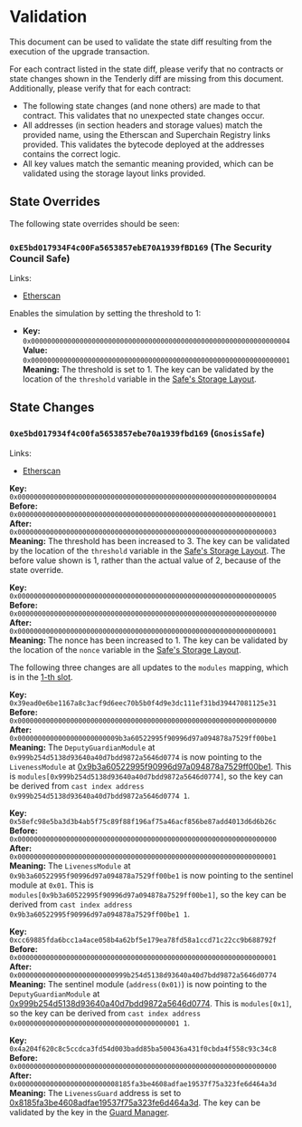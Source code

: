 # Validation

This document can be used to validate the state diff resulting from the execution of the upgrade
transaction.

For each contract listed in the state diff, please verify that no contracts or state changes shown in the Tenderly diff are missing from this document. Additionally, please verify that for each contract:

- The following state changes (and none others) are made to that contract. This validates that no unexpected state changes occur.
- All addresses (in section headers and storage values) match the provided name, using the Etherscan and Superchain Registry links provided. This validates the bytecode deployed at the addresses contains the correct logic.
- All key values match the semantic meaning provided, which can be validated using the storage layout links provided.

## State Overrides

The following state overrides should be seen:

### `0xE5bd017934F4c00Fa5653857ebE70A1939fBD169` (The Security Council Safe)

Links:
- [Etherscan](https://sepolia.etherscan.io/address/0xE5bd017934F4c00Fa5653857ebE70A1939fBD169)

Enables the simulation by setting the threshold to 1:

- **Key:** `0x0000000000000000000000000000000000000000000000000000000000000004` <br/>
  **Value:** `0x0000000000000000000000000000000000000000000000000000000000000001`
  **Meaning:** The threshold is set to 1. The key can be validated by the location of the `threshold` variable in the [Safe's Storage Layout](https://github.com/safe-global/safe-smart-account/blob/186a21a74b327f17fc41217a927dea7064f74604/contracts/examples/libraries/GnosisSafeStorage.sol#L14).

## State Changes

### `0xe5bd017934f4c00fa5653857ebe70a1939fbd169` (`GnosisSafe`)

Links:
- [Etherscan](https://sepolia.etherscan.io/address/0xe5bd017934f4c00fa5653857ebe70a1939fbd169)

**Key:** `0x0000000000000000000000000000000000000000000000000000000000000004` <br/>
**Before:** `0x0000000000000000000000000000000000000000000000000000000000000001` <br/>
**After:** `0x0000000000000000000000000000000000000000000000000000000000000003` <br/>
**Meaning:** The threshold has been increased to 3. The key can be validated by the location of the `threshold` variable in the [Safe's Storage Layout](https://github.com/safe-global/safe-smart-account/blob/186a21a74b327f17fc41217a927dea7064f74604/contracts/examples/libraries/GnosisSafeStorage.sol#L14). The before value shown is 1, rather than the actual value of 2, because of the state override.

**Key:** `0x0000000000000000000000000000000000000000000000000000000000000005` <br/>
**Before:** `0x0000000000000000000000000000000000000000000000000000000000000000` <br/>
**After:** `0x0000000000000000000000000000000000000000000000000000000000000001` <br/>
**Meaning:** The nonce has been increased to 1. The key can be validated by the location of the `nonce` variable in the [Safe's Storage Layout](https://github.com/safe-global/safe-smart-account/blob/186a21a74b327f17fc41217a927dea7064f74604/contracts/examples/libraries/GnosisSafeStorage.sol#L17).

The following three changes are all updates to the `modules` mapping, which is in the [1-th slot](https://github.com/safe-global/safe-contracts/blob/v1.3.0/contracts/examples/libraries/GnosisSafeStorage.sol#L10).

**Key:** `0x39ead0e6be1167a8c3acf9d6eec70b5b0f4d9e3dc111ef31bd39447081125e31` <br/>
**Before:** `0x0000000000000000000000000000000000000000000000000000000000000000` <br/>
**After:** `0x0000000000000000000000009b3a60522995f90996d97a094878a7529ff00be1` <br/>
**Meaning:** The `DeputyGuardianModule` at `0x999b254d5138d93640a40d7bdd9872a5646d0774` is now pointing to the `LivenessModule` at [0x9b3a60522995f90996d97a094878a7529ff00be1](https://sepolia.etherscan.io/address/0x9b3a60522995f90996d97a094878a7529ff00be1).
  This is `modules[0x999b254d5138d93640a40d7bdd9872a5646d0774]`, so the key can be
    derived from `cast index address 0x999b254d5138d93640a40d7bdd9872a5646d0774 1`.

**Key:** `0x58efc98e5ba3d3b4ab5f75c89f88f196af75a46acf856be87add4013d6d6b26c` <br/>
**Before:** `0x0000000000000000000000000000000000000000000000000000000000000000` <br/>
**After:** `0x0000000000000000000000000000000000000000000000000000000000000001` <br/>
**Meaning:** The `LivenessModule` at `0x9b3a60522995f90996d97a094878a7529ff00be1` is now pointing to the sentinel module at `0x01`.
  This is `modules[0x9b3a60522995f90996d97a094878a7529ff00be1]`, so the key can be
    derived from `cast index address 0x9b3a60522995f90996d97a094878a7529ff00be1 1`.

**Key:** `0xcc69885fda6bcc1a4ace058b4a62bf5e179ea78fd58a1ccd71c22cc9b688792f` <br/>
**Before:** `0x0000000000000000000000000000000000000000000000000000000000000001` <br/>
**After:** `0x000000000000000000000000999b254d5138d93640a40d7bdd9872a5646d0774` <br/>
**Meaning:** The sentinel module (`address(0x01)`) is now pointing to the `DeputyGuardianModule` at [0x999b254d5138d93640a40d7bdd9872a5646d0774](https://sepolia.etherscan.io/address/0x999b254d5138d93640a40d7bdd9872a5646d0774).
  This is `modules[0x1]`, so the key can be
    derived from `cast index address 0x0000000000000000000000000000000000000001 1`.

**Key:** `0x4a204f620c8c5ccdca3fd54d003badd85ba500436a431f0cbda4f558c93c34c8` <br/>
**Before:** `0x0000000000000000000000000000000000000000000000000000000000000000` <br/>
**After:** `0x0000000000000000000000008185fa3be4608adfae19537f75a323fe6d464a3d` <br/>
**Meaning:** The `LivenessGuard` address is set to [0x8185fa3be4608adfae19537f75a323fe6d464a3d](https://sepolia.etherscan.io/address/0x8185fa3be4608adfae19537f75a323fe6d464a3d). The key can be validated by the key in the [Guard Manager](https://github.com/safe-global/safe-contracts/blob/v1.3.0/contracts/base/GuardManager.sol#L30).
